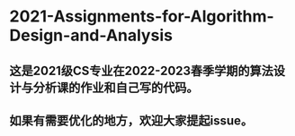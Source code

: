 # 2021-Assignments-for-Algorithm-Design-and-Analysis

## 这是2021级CS专业在2022-2023春季学期的算法设计与分析课的作业和自己写的代码。
## 如果有需要优化的地方，欢迎大家提起issue。
